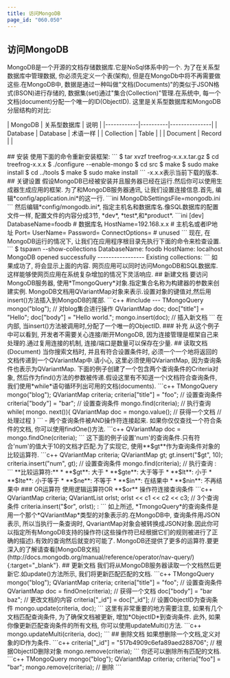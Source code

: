 ```yaml
---
title: 访问MongoDB
page_id: "060.050"
---
```

## 访问MongoDB
MongoDB是一个开源的文档存储数据库.它是NoSql体系中的一个.
为了在关系型数据库中管理数据, 你必须先定义一个表(架构), 但是在MongoDb中将不再需要做这些.在MongoDB中, 数据是通过一种叫做"文档(Documents)"的类似于JSON格式(BSON)进行存储的, 数据集(set)通过"集合(Collection)"管理.在系统中, 每一个文档(document)分配一个唯一的ID(ObjectID).
这里是关系型数据库和MongoDB分层结构的对比:
<div class="table-div" markdown="1">
| MongoDB    | 关系型数据库      | 说明       |
|------------|----------|---------------|
| Database   | Database | 术语一样 |
| Collection | Table    |               |
| Document   | Record   |               |
</div><br>
## 安装
使用下面的命令重新安装框架:
```
$ tar xvzf treefrog-x.x.x.tar.gz
$ cd treefrog-x.x.x
$ ./configure --enable-mongo
$ cd src
$ make
$ sudo make install
$ cd ../tools
$ make
$ sudo make install
```
-x.x.x表示当前下载的版本.
## 关键设置
假设MongoDB已经被安装并且服务器已经在运行.然后你可以使用生成器生成应用的框架.
为了和MongoDB服务器通讯, 让我们设置连接信息.首先, 编辑*config/application.ini*的这一行.
```ini
MongoDbSettingsFile=mongodb.ini
``` 
然后编辑*config/mongodb.ini*, 指定主机名和数据库名.像SQL数据库的配置文件一样, 配置文件的内容分成3节, *dev*, *test*,和*product*.
```ini
[dev]
DatabaseName=foodb        # 数据库名
HostName=192.168.x.x      # 主机名或者IP地址
Port=
UserName=
Password=
ConnectOptions=           # unused
```
现在, 在MongoDB运行的情况下, 让我们在应用程序根目录先执行下面的命令来检查设置.
```
$ tspawn --show-collections
DatabaseName: foodb
HostName:     localhost
MongoDB opened successfully
-----------------
Existing collections:
```
如果成功了, 将会显示上面的内容.
网页应用可以同时访问MongoDB和SQL数据库.这样能够使网页应用在系统复杂增加的情况下灵活响应.
## 新建文档
要访问MongoDB服务器, 使用*TmongoQuery*对象.指定集合名称为构建器的参数来创建实例.
MongoDB文档用QVariantMap对象来表示.设置对象的键值对,然后用insert()方法插入到MongoDB的尾部.
```c++
#include <TMongoQuery>
--- 
TMongoQuery mongo("blog");  // 对blog集合进行操作
QVariantMap doc;
doc["title"] = "Hello";
doc["body"] = "Hello world.";
mongo.insert(doc);   // 插入新文档
```
在内部, 当insert()方法被调用时,分配了一个唯一的ObjectID.
### 补充
从这个例子中可以看到, 开发者不需要关心连接/断开MongoDB, 因为连接管理是框架自己来处理的.通过复用连接的机制, 连接/端口是数量可以保存在少量.
## 读取文档(Document)
当你搜索文档时, 并且有符合设置条件时, 必须一个一个地将返回的文档传递到一个QVariantMap中.请小心, 这里必须使用QVariantMap, 因为查询条件也表示为QVariantMap.
下面的例子创建了一个包含两个查询条件的Criteria对象, 然后作为find()方法的参数被传递.假设这里有不知道一个i文档符合查询条件, 我们使用*while*语句循环列出可用的文档(documents).
```c++
TMongoQuery mongo("blog");
QVariantMap criteria;
criteria["title"] = "foo";  // 设置查询条件
criteria["body"] = "bar";  // 设置查询条件
mongo.find(criteria);    // 执行查询
while( mongo. next()){
QVariantMap doc = mongo.value(); // 获得一个文档
// 处理过程
}
```
- 两个查询条件被AND操作符连接起来.
如果你仅仅查找一个符合条件的文档, 你可以使用findOne()方法.
```c++
QVariantMap doc = mongo.findOne(criteria);
``` 
这下面的例子设置'num'的查询条件.只有符合'num'的值大于10的文档才匹配.为了实现它, 使用**$gt**作为查询条件对象的比较运算符.
```c++
QVariantMap criteria;
QVariantMap gt;
gt.insert("$gt", 10);
criteria.insert("num", gt);   // 设置查询条件
mongo.find(criteria); // 执行查询
:
```
**比较运算符:**
* **$gt**: 大于
* **$gte**: 大于等于
* **$lt**: 小于
* **$lte**: 小于等于
* **$ne**: 不等于
* **$in**: 在结果中
* **$nin**: 不再结果中
### OR运算符
使用逻辑运算符OR **$or** 操作符连接查询条件
```c++
QVariantMap criteria;
QVariantList orlst;
orlst << c1 << c2 << c3;  // 3个查询条件
criteria.insert("$or", orlst);
:
```
如上所述, *TmongoQuery*的查询条件是用一个那个*QVariantMap*类型的对象表示的.在MongoDB中, 查询条件用JSON表示, 所以当执行一条查询时, QvariantMap对象会被转换成JSON对象.因此你可以指定所有MongoDB支持的操作符(这些操作符已经根据它们的规则被进行了正确的描述).有效的查询然后就变的可能了.
MongoDB还提供了更多的运算符.要更深入的了解请查看[MongoDB文档](http://docs.mongodb.org/manual/reference/operator/nav-query/){:target="_blank"}.
## 更新文档
我们将从MongoDB服务器读取一个文档然后更新它.如update()方法所示, 我们将更新匹配匹配的文档.
```c++
TMongoQuery mongo("blog");
QVariantMap criteria;
criteria["title"] = "foo"; // 设置查询条件
QVariantMap doc = findOne(criteria);   // 获得一个文档
doc["body"] = "bar baz";               // 更改文档的内容
criteria["_id"] = doc["_id"];          // 设置ObjectID为查询条件
mongo.update(criteria, doc);
```
这里有非常重要的地方需要注意, 如果有几个文档匹配查询条件, 为了确保文档被更新, 增加*ObjectID*到查询条件.
此外, 如果 你像更新匹配查询条件的所有文档, 你可以使用updateMulti()方法.
```c++
mongo.updateMulti(criteria, doc);
```
## 删除文档
如果想删除一个文档,定义对象的ID作为条件.
```c++
criteria["_id"] = "517b4909c6efa89aed288706";  // 根据ObjectID删除对象
mongo.remove(criteria);
```
你还可以删除所有匹配的文档.
```c++
TMongoQuery mongo("blog");
QVariantMap criteria;
criteria["foo"] = "bar";
mongo.remove(criteria);    // 删除
```